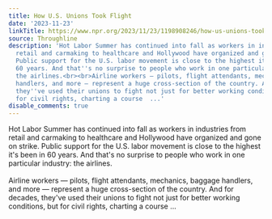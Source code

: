```yaml
---
title: How U.S. Unions Took Flight
date: '2023-11-23'
linkTitle: https://www.npr.org/2023/11/23/1198908246/how-us-unions-took-flight
source: Throughline
description: 'Hot Labor Summer has continued into fall as workers in industries from
  retail and carmaking to healthcare and Hollywood have organized and gone on strike.
  Public support for the U.S. labor movement is close to the highest it''s been in
  60 years. And that''s no surprise to people who work in one particular industry:
  the airlines.<br><br>Airline workers — pilots, flight attendants, mechanics, baggage
  handlers, and more — represent a huge cross-section of the country. And for decades,
  they''ve used their unions to fight not just for better working conditions, but
  for civil rights, charting a course  ...'
disable_comments: true
---
```

Hot Labor Summer has continued into fall as workers in industries from retail and carmaking to healthcare and Hollywood have organized and gone on strike. Public support for the U.S. labor movement is close to the highest it's been in 60 years. And that's no surprise to people who work in one particular industry: the airlines.<br><br>Airline workers — pilots, flight attendants, mechanics, baggage handlers, and more — represent a huge cross-section of the country. And for decades, they've used their unions to fight not just for better working conditions, but for civil rights, charting a course  ...